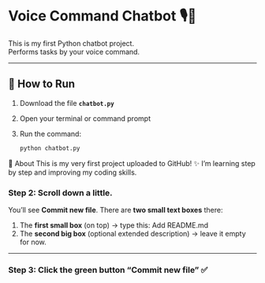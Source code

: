 # Voice Command Chatbot 🎙️🤖

This is my first Python chatbot project.  
Performs tasks by your voice command.  

---

## 🚀 How to Run
1. Download the file **`chatbot.py`**  
2. Open your terminal or command prompt  
3. Run the command:  

   ```bash
   python chatbot.py
   
📌 About
This is my very first project uploaded to GitHub! ✨
I’m learning step by step and improving my coding skills.

### Step 2: Scroll down a little.  
You’ll see **Commit new file**. There are **two small text boxes** there:  

1. The **first small box** (on top) → type this:
 Add README.md
2. The **second big box** (optional extended description) → leave it empty for now.  
---

### Step 3: Click the **green button** “Commit new file” ✅  
